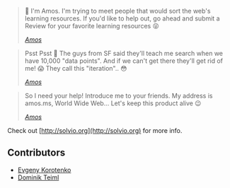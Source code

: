 > 👋 I'm Amos. I'm trying to meet people that would sort the web's learning resources. If you'd like to help out, go ahead and submit a Review for your favorite learning resources 😝
> 
> <cite>[Amos](https://www.wikiwand.com/en/John_Amos_Comenius)</cite>

> Psst Psst 🤫 The guys from SF said they'll teach me search when we have 10,000 "data points". And if we can't get there they'll get rid of me! 😱 They call this "iteration".. 😳
> 
> <cite>[Amos](https://www.wikiwand.com/en/John_Amos_Comenius)</cite>

> So I need your help! Introduce me to your friends. My address is amos.ms, World Wide Web... Let's keep this product alive 😉
> 
> <cite>[Amos](https://www.wikiwand.com/en/John_Amos_Comenius)</cite>

Check out [http://solvio.org](http://solvio.org) for more info.

## Contributors

- [Evgeny Korotenko](https://github.com/BotaniQue)
- [Dominik Teiml](https://github.com/dteiml)